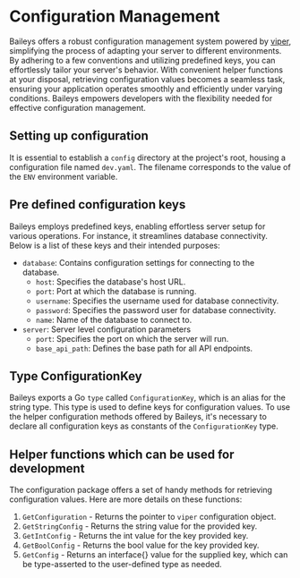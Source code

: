 # Configuration Management

Baileys offers a robust configuration management system powered by [viper](https://github.com/spf13/viper), simplifying the process of adapting your server to different environments. By adhering to a few conventions and utilizing predefined keys, you can effortlessly tailor your server's behavior. With convenient helper functions at your disposal, retrieving configuration values becomes a seamless task, ensuring your application operates smoothly and efficiently under varying conditions. Baileys empowers developers with the flexibility needed for effective configuration management.

## Setting up configuration
It is essential to establish a `config` directory at the project's root, housing a configuration file named `dev.yaml`. The filename corresponds to the value of the `ENV` environment variable.

## Pre defined configuration keys
Baileys employs predefined keys, enabling effortless server setup for various operations. For instance, it streamlines database connectivity. Below is a list of these keys and their intended purposes:
- `database`: Contains configuration settings for connecting to the database.
  - `host`: Specifies the database's host URL.
  - `port`: Port at which the database is running.
  - `username`: Specifies the username used for database connectivity.
  - `password`: Specifies the password user for database connectivity.
  - `name`: Name of the database to connect to.
- `server`: Server level configuration parameters
  - `port`: Specifies the port on which the server will run.
  - `base_api_path`: Defines the base path for all API endpoints.

## Type ConfigurationKey
Baileys exports a Go `type` called `ConfigurationKey`, which is an alias for the string type. This type is used to define keys for configuration values. To use the helper configuration methods offered by Baileys, it's necessary to declare all configuration keys as constants of the `ConfigurationKey` type.

## Helper functions which can be used for development
The configuration package offers a set of handy methods for retrieving configuration values. Here are more details on these functions:
1. `GetConfiguration` - Returns the pointer to `viper` configuration object.
2. `GetStringConfig` - Returns the string value for the provided key.
3. `GetIntConfig` - Returns the int value for the key provided key.
4. `GetBoolConfig` - Returns the bool value for the key provided key.
5. `GetConfig` - Returns an interface{} value for the supplied key, which can be type-asserted to the user-defined type as needed.

